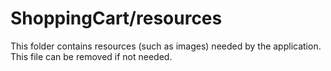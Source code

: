# ShoppingCart/resources

This folder contains resources (such as images) needed by the application. This file can
be removed if not needed.
